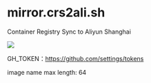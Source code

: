 # mirror.crs2ali.sh
Container Registry Sync to Aliyun Shanghai

[![][travis img]][travis]

GH_TOKEN：<https://github.com/settings/tokens>

image name max length: 64


[travis]:https://travis-ci.org/ShaneKing/mirror.crs2ali.sh
[travis img]:https://travis-ci.org/ShaneKing/mirror.crs2ali.sh.svg?branch=mirror
